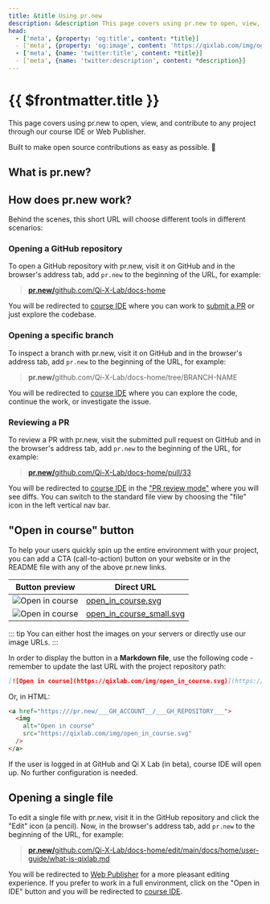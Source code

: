 ```yaml
---
title: &title Using pr.new
description: &description This page covers using pr.new to open, view, and contribute to any project through our course IDE or Web Publisher.
head:
  - ['meta', {property: 'og:title', content: *title}] 
  - ['meta', {property: 'og:image', content: 'https://qixlab.com/img/og/using-pr_new.png'}]
  - ['meta', {name: 'twitter:title', content: *title}]
  - ['meta', {name: 'twitter:description', content: *description}]
---
```


# {{ $frontmatter.title }}

This page covers using pr.new to open, view, and contribute to any project through our course IDE or Web Publisher.

Built to make open source contributions as easy as possible. 🥰

## What is pr.new?

<!--@include: ./parts/pr-new.md-->

## How does pr.new work?

Behind the scenes, this short URL will choose different tools in different scenarios:

<!-- TODO: graph -->

### Opening a GitHub repository

To open a GitHub repository with pr.new, visit it on GitHub and in the browser's address tab, add `pr.new` to the beginning of the URL, for example:

> <a href="https://pr.new/github.com/Qi-X-Lab/docs-home" target="_blank" rel="noopener noreferrer"><b>pr.new/</b>github.com/Qi-X-Lab/docs-home</a>

You will be redirected to [course IDE](./working-in-course-ide) where you can work to [submit a PR](./working-in-course-ide#submitting-a-pr) or just explore the codebase.

### Opening a specific branch

To inspect a branch with pr.new, visit it on GitHub and in the browser's address tab, add `pr.new` to the beginning of the URL, for example:

> <b>pr.new/</b>github.com/Qi-X-Lab/docs-home/tree/BRANCH-NAME

You will be redirected to [course IDE](./working-in-course-ide) where you can explore the code, continue the work, or investigate the issue.

### Reviewing a PR

To review a PR with pr.new, visit the submitted pull request on GitHub and in the browser's address tab, add `pr.new` to the beginning of the URL, for example:

> <a href="https://pr.new/github.com/Qi-X-Lab/docs-home/pull/33" target="_blank" rel="noopener noreferrer"><b>pr.new/</b>github.com/Qi-X-Lab/docs-home/pull/33</a>

You will be redirected to [course IDE](./working-in-course-ide) in the ["PR review mode"](./working-in-course-ide#reviewing-a-pr-with-course-ide) where you will see diffs. You can switch to the standard file view by choosing the "file" icon in the left vertical nav bar.

## "Open in course" button

To help your users quickly spin up the entire environment with your project, you can add a CTA (call-to-action) button on your website or in the README file with any of the above pr.new links.

| Button preview | Direct URL |
| --- | --- |
| <img alt="Open in course" src="/img/open_in_course.svg" /> | <a href="/img/open_in_course.svg" target="_blank">open_in_course.svg</a> |
| <img alt="Open in course" src="/img/open_in_course_small.svg" /> | <a href="/img/open_in_course_small.svg" target="_blank">open_in_course_small.svg</a> |

::: tip
You can either host the images on your servers or directly use our image URLs.
:::

In order to display the button in a **Markdown file**, use the following code - remember to update the last URL with the project repository path:

```md
[![Open in course](https://qixlab.com/img/open_in_course.svg)](https:///pr.new/___GH_ACCOUNT__/___GH_REPOSITORY___)
```

Or, in HTML:

```html
<a href="https:///pr.new/___GH_ACCOUNT__/___GH_REPOSITORY___">
  <img
    alt="Open in course"
    src="https://qixlab.com/img/open_in_course.svg"
  />
</a>
```

If the user is logged in at GitHub and Qi X Lab (in beta), course IDE will open up. No further configuration is needed.

## Opening a single file

To edit a single file with pr.new, visit it in the GitHub repository and click the "Edit" icon (a pencil). Now, in the browser's address tab, add `pr.new` to the beginning of the URL, for example:

> <a href="https://pr.new/github.com/Qi-X-Lab/docs-home/edit/main/docs/home/user-guide/what-is-qixlab.md" target="_blank" rel="noopener noreferrer"><b>pr.new/</b>github.com/Qi-X-Lab/docs-home/edit/main/docs/home/user-guide/what-is-qixlab.md</a>

You will be redirected to [Web Publisher](./content-updates-with-web-publisher) for a more pleasant editing experience. If you prefer to work in a full environment, click on the "Open in IDE" button and you will be redirected to [course IDE](./working-in-course-ide).
